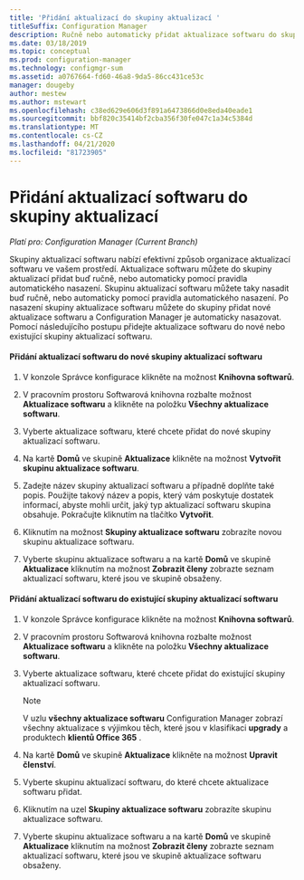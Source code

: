 ```yaml
---
title: 'Přidání aktualizací do skupiny aktualizací '
titleSuffix: Configuration Manager
description: Ručně nebo automaticky přidat aktualizace softwaru do skupiny aktualizací softwaru ve vašem prostředí.
ms.date: 03/18/2019
ms.topic: conceptual
ms.prod: configuration-manager
ms.technology: configmgr-sum
ms.assetid: a0767664-fd60-46a8-9da5-86cc431ce53c
manager: dougeby
author: mestew
ms.author: mstewart
ms.openlocfilehash: c38ed629e606d3f891a6473866d0e8eda40eade1
ms.sourcegitcommit: bbf820c35414bf2cba356f30fe047c1a34c5384d
ms.translationtype: MT
ms.contentlocale: cs-CZ
ms.lasthandoff: 04/21/2020
ms.locfileid: "81723905"
---
```

# <a name="add-software-updates-to-an-update-group"></a>Přidání aktualizací softwaru do skupiny aktualizací  

*Platí pro: Configuration Manager (Current Branch)*

 Skupiny aktualizací softwaru nabízí efektivní způsob organizace aktualizací softwaru ve vašem prostředí. Aktualizace softwaru můžete do skupiny aktualizací přidat buď ručně, nebo automaticky pomocí pravidla automatického nasazení. Skupinu aktualizací softwaru můžete taky nasadit buď ručně, nebo automaticky pomocí pravidla automatického nasazení. Po nasazení skupiny aktualizace softwaru můžete do skupiny přidat nové aktualizace softwaru a Configuration Manager je automaticky nasazovat. Pomocí následujícího postupu přidejte aktualizace softwaru do nové nebo existující skupiny aktualizací softwaru.  

#### <a name="to-add-software-updates-to-a-new-software-update-group"></a>Přidání aktualizací softwaru do nové skupiny aktualizací softwaru  

1.  V konzole Správce konfigurace klikněte na možnost **Knihovna softwarů**.  

2.  V pracovním prostoru Softwarová knihovna rozbalte možnost **Aktualizace softwaru** a klikněte na položku **Všechny aktualizace softwaru**.  

3.  Vyberte aktualizace softwaru, které chcete přidat do nové skupiny aktualizací softwaru.  

4.  Na kartě **Domů** ve skupině **Aktualizace** klikněte na možnost **Vytvořit skupinu aktualizace softwaru**.  

5.  Zadejte název skupiny aktualizací softwaru a případně doplňte také popis. Použijte takový název a popis, který vám poskytuje dostatek informací, abyste mohli určit, jaký typ aktualizací softwaru skupina obsahuje. Pokračujte kliknutím na tlačítko **Vytvořit**.  

6.  Kliknutím na možnost **Skupiny aktualizace softwaru** zobrazíte novou skupinu aktualizace softwaru.  

7.  Vyberte skupinu aktualizace softwaru a na kartě **Domů** ve skupině **Aktualizace** kliknutím na možnost **Zobrazit členy** zobrazte seznam aktualizací softwaru, které jsou ve skupině obsaženy.  

#### <a name="to-add-software-updates-to-an-existing-software-update-group"></a>Přidání aktualizací softwaru do existující skupiny aktualizací softwaru  

1.  V konzole Správce konfigurace klikněte na možnost **Knihovna softwarů**.  

2.  V pracovním prostoru Softwarová knihovna rozbalte možnost **Aktualizace softwaru** a klikněte na položku **Všechny aktualizace softwaru**.  

3.  Vyberte aktualizace softwaru, které chcete přidat do existující skupiny aktualizací softwaru.  

    > [!NOTE]  
    >  V uzlu **všechny aktualizace softwaru** Configuration Manager zobrazí všechny aktualizace s výjimkou těch, které jsou v klasifikaci **upgrady** a produktech **klientů Office 365** .  

4.  Na kartě **Domů** ve skupině **Aktualizace** klikněte na možnost **Upravit členství**.  

5.  Vyberte skupinu aktualizací softwaru, do které chcete aktualizace softwaru přidat.  

6.  Kliknutím na uzel **Skupiny aktualizace softwaru** zobrazíte skupinu aktualizace softwaru.  

7.  Vyberte skupinu aktualizace softwaru a na kartě **Domů** ve skupině **Aktualizace** kliknutím na možnost **Zobrazit členy** zobrazte seznam aktualizací softwaru, které jsou ve skupině aktualizace softwaru obsaženy.  
